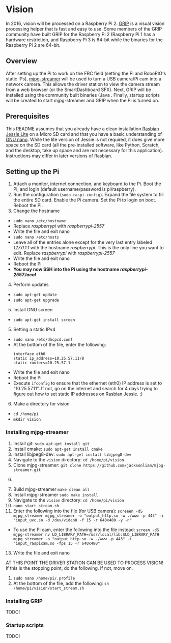# Vision

In 2016, vision will be processed on a Raspberry Pi 2. [GRIP](https://github.com/WPIRoboticsProjects/GRIP/wiki/Running-GRIP-on-a-Raspberry-Pi-2) is a visual vision processing helper that is fast and easy to use. Some members of the GRIP community have built GRIP for the Raspberry Pi 2 (Raspberry Pi 1 has a hardware restriction, and Raspberry Pi 3 is 64-bit while the binaries for the Raspberry Pi 2 are 64-bit.

## Overview
After setting up the Pi to work on the FRC field (setting the Pi and RoboRIO's static IPs), [mjpg-streamer](https://github.com/jacksonliam/mjpg-streamer) will be used to turn a USB camera/Pi cam into a network camera. This allows the driver station to view the camera stream from a web browser (or the SmartDashboard SFX). Next, GRIP will be installed using the community built binaries (Java . Finally, startup scripts will be created to start mjpg-streamer and GRIP when the Pi is turned on.

## Prerequisites
This README assumes that you already have a clean installation [Rasbian Jessie Lite](https://www.raspberrypi.org/downloads/raspbian/) on a Micro SD card and that you have a basic understanding of [GNU nano](http://www.howtogeek.com/howto/42980/the-beginners-guide-to-nano-the-linux-command-line-text-editor). While the lite version of Jessie is not required, it does give more space on the SD card (all the pre-installed software, like Python, Scratch, and the desktop, take up space and are not necessary for this application). Instructions may differ in later versions of Rasbian.

## Setting up the Pi
1. Attach a monitor, internet connection, and keyboard to the Pi. Boot the Pi, and login (default username/password is pi/raspberry).
2. Run the configuration (```sudo raspi-config```). Expand the file system to fill the entire SD card. Enable the Pi camera. Set the Pi to login on boot. Reboot the Pi.
3. Change the hostname
  * ```sudo nano /etc/hostname```
  * Replace *raspberrypi* with *raspberrypi-2557*
  * Write the file and exit nano
  * ```sudo nano /etc/hosts```
  * Leave all of the entries alone except for the very last entry labeled *127.0.1.1* with the hostname *raspberrypi*. This is the only line you want to edit. Replace *raspberrypi* with *raspberrypi-2557*
  * Write the file and exit nano
  * Reboot the Pi
  * __You may now SSH into the Pi using the hostname *raspberrypi-2557.local*__
4. Perform updates
  * ```sudo apt-get update```
  * ```sudo apt-get upgrade```
5. Install GNU screen
  * ```sudo apt-get install screen```
5. Setting a static IPv4
  * ```sudo nano /etc/dhcpcd.conf```
  * At the bottom of the file, enter the following:
    ```
    interface eth0
    static ip_address=10.25.57.11/8
    static routers=10.25.57.1
    ```
  * Write the file and exit nano
  * Reboot the Pi
  * Execute ```ifconfig``` to ensure that the ethernet (eth0) IP address is set to "10.25.57.11". If not, go on the internet and search for 4 days trying to figure out how to set static IP addresses on Rasbian Jessie. ;)
6. Make a directory for vision
  * ```cd /home/pi```
  * ```mkdir vision```

### Installing mjpg-streamer
1. Install git: ```sudo apt-get install git```
2. Install cmake: ```sudo apt-get install cmake```
3. Install libjpeg8-dev: ```sudo apt-get install libjpeg8-dev```
4. Navigate to the ```vision``` directory: ```cd /home/pi/vision```
5. Clone mjpg-streamer: ```git clone https://github.com/jacksonliam/mjpg-streamer.git```
6. ```cd mjpg-streamer/mjpg-streamer-experimental
7. Build mjpg-streamer ```make clean all```
8. Install mjpg-streamer ```sudo make install```
9. Navigate to the ```vision``` directory: ```cd /home/pi/vision```
10. ```nano start_stream.sh```
11. Enter the following into the file (for USB camera): ```screeen -dS mjpg_streamer mjpg_streamer -o "output_http.so -w ./www -p 443" -i "input_uvc.so -d /dev/video0 -f 15 -r 640x480 -y -n"```
  * To use the Pi cam, enter the following into the file instead: ```screen -dS mjpg-streamer nv LD_LIBRARY_PATH=/usr/local/lib:$LD_LIBRARY_PATH mjpg_streamer -o "output_http.so -w ./www -p 443" -i "input_raspicam.so -fps 15 -r 640x480"```
13. Write the file and exit nano

AT THIS POINT THE DRIVER STATION CAN BE USED TO PROCESS VISION! If this is the stopping point, do the following. If not, move on.
1. ```sudo nano /home/pi/.profile```
2. At the bottom of the file, add the following: ```sh /home/pi/vision/start_stream.sh```

### Installing GRIP
TODO!

### Startup scripts
TODO!
